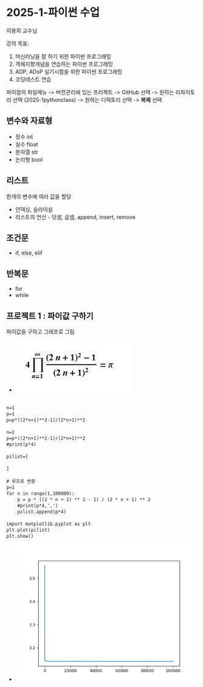 # 2025-1-파이썬 수업
이용희 교수님

강의 목표:
1. 머신러닝을 잘 하기 위한 파이썬 프로그래밍
2. 객체지향개념을 연습하는 파이썬 프로그래밍
3. ADP, ADsP 실기시험을 위한 파이썬 프로그래밍 
4. 코딩테스트 연습

파이참의 파일메뉴 -> 버전관리에 있는 프러젝트 -> GitHub 선택 
-> 원하는 리파지토리 선택 (2025-1pythonclass) -> 원하는 디렉토리 선택 
-> **복제** 선택


## 변수와 자료형
- 정수 int
- 실수 float
- 문자열 str
- 논리형 bool

## 리스트
한개의 변수에 여러 값을 할당
- 인덱싱, 슬라이실
- 리스트의 연산 - 덧셈, 곱셈, append, insert, remove

## 조건문
- if, else, elif

## 반복문
- for
- while

## 프로젝트 1 : 파이값 구하기
파이값을 구하고 그래프로 그림
- <img src="img/파이수식.png">

```# 오일러공식을 이용한 파이 근사값 구하기

n=1
p=1
p=p*((2*n+1)**2-1)/(2*n+1)**2

n=2
p=p*((2*n+1)**2-1)/(2*n+1)**2
#print(p*4)

pilist=[

]

# 루프로 변환
p=1
for n in range(1,100000):
    p = p * ((2 * n + 1) ** 2 - 1) / (2 * n + 1) ** 2
    #print(p*4,',')
    pilist.append(p*4)

import matplotlib.pyplot as plt
plt.plot(pilist)
plt.show()
```
- <img src="img/그래프.png">



